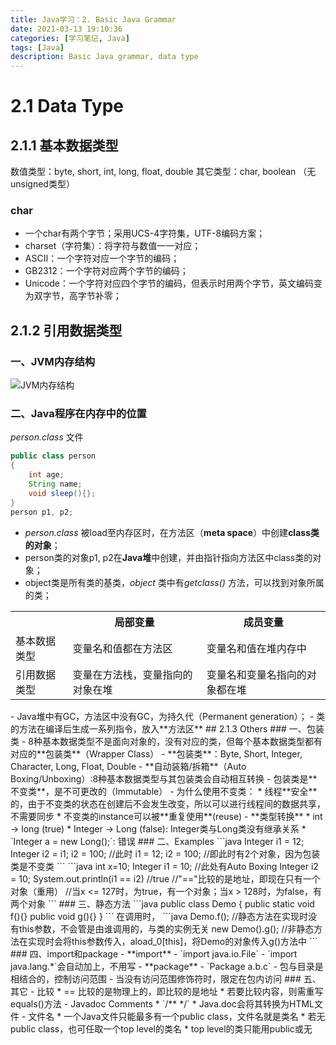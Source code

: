 ```yaml
---
title: Java学习：2. Basic Java Grammar
date: 2021-03-13 19:10:36
categories: [学习笔记, Java]
tags: [Java]
description: Basic Java grammar, data type
---
```


# 2.1 Data Type

## 2.1.1 基本数据类型
数值类型：byte, short, int, long, float, double
其它类型：char, boolean
（无unsigned类型）

### char
 - 一个char有两个字节；采用UCS-4字符集，UTF-8编码方案；
 - charset（字符集）：将字符与数值一一对应；
 - ASCⅡ：一个字符对应一个字节的编码；
 - GB2312：一个字符对应两个字节的编码；
 - Unicode：一个字符对应四个字节的编码，但表示时用两个字节，英文编码变为双字节，高字节补零；
## 2.1.2 引用数据类型
### 一、JVM内存结构
![JVM内存结构](https://img-blog.csdnimg.cn/20190920235826175.png?x-oss-process=image/watermark,type_ZmFuZ3poZW5naGVpdGk,shadow_10,text_aHR0cHM6Ly9ibG9nLmNzZG4ubmV0L3dlaXhpbl80NDA0MjI3MA==,size_16,color_FFFFFF,t_70)
### 二、Java程序在内存中的位置
*person.class* 文件
```java
public class person
{
	int age;
	String name;
	void sleep(){};
}
person p1, p2;
```
 - *person.class* 被load至内存区时，在方法区（**meta space**）中创建**class类的对象**；
 - person类的对象p1, p2在**Java堆**中创建，并由指针指向方法区中class类的对象；
 - object类是所有类的基类，*object* 类中有*getclass()* 方法，可以找到对象所属的类；
<table>
<tbody>
<tr>
<th></th>
<th>局部变量</th>
<th>成员变量</th>
</tr>
<tr>
<td>基本数据类型</td>
<td>变量名和值都在方法区</td>
<td>变量名和值在堆内存中</td>
</tr>
<tr>
<td>引用数据类型</td>
<td>变量在方法栈，变量指向的对象在堆</td>
<td>变量名和变量名指向的对象都在堆</td>
</tr>
</tbody>
</table>
 - Java堆中有GC，方法区中没有GC，为持久代（Permanent generation）；
 - 类的方法在编译后生成一系列指令，放入**方法区**
## 2.1.3 Others
### 一、包装类
 - 8种基本数据类型不是面向对象的，没有对应的类，但每个基本数据类型都有对应的**包装类**（Wrapper Class）
 - **包装类**：Byte, Short, Integer, Character, Long, Float, Double
 - **自动装箱/拆箱**（Auto Boxing/Unboxing）:8种基本数据类型与其包装类会自动相互转换
 - 包装类是**不变类**，是不可更改的（Immutable）
 - 为什么使用不变类：
    * 线程**安全**的，由于不变类的状态在创建后不会发生改变，所以可以进行线程间的数据共享，不需要同步
    * 不变类的instance可以被**重复使用**(reuse)
  - **类型转换**
    * int -> long (true)
    * Integer -> Long (false): Integer类与Long类没有继承关系
    * `Integer a = new Long();`: 错误
### 二、Examples
```java
Integer i1 = 12;
Integer i2 = i1;
i2 = 100;
//此时 i1 = 12; i2 = 100;
//即此时有2个对象，因为包装类是不变类
```
```java
int x=10;
Integer i1 = 10;  //此处有Auto Boxing
Integer i2 = 10;
System.out.println(i1 == i2)
//true
//"=="比较的是地址，即现在只有一个对象（重用）
//当x <= 127时，为true，有一个对象；当x > 128时，为false，有两个对象
```
### 三、静态方法
```java
public class Demo
{
	public static void f(){}
	public void g(){}
}
```
在调用时，
```java
Demo.f();
//静态方法在实现时没有this参数，不会管是由谁调用的，与类的实例无关
new Demo().g();
//非静态方法在实现时会将this参数传入，aload_0[this]，将Demo的对象传入g()方法中
```
### 四、import和package
 - **import**
 - `import java.io.File`
 - `import java.lang.*`会自动加上，不用写
 - **package**
 - `Package a.b.c`
 - 包与目录是相结合的，控制访问范围
 - 当没有访问范围修饰符时，限定在包内访问
### 五、其它
 - 比较
   * == 比较的是物理上的，即比较的是地址
   * 若要比较内容，则需重写equals()方法
 - Javadoc Comments
   * `/**           */`
   * Java.doc会将其转换为HTML文件
 - 文件名
   * 一个Java文件只能最多有一个public class，文件名就是类名
   * 若无public class，也可任取一个top level的类名
   * top level的类只能用public或无